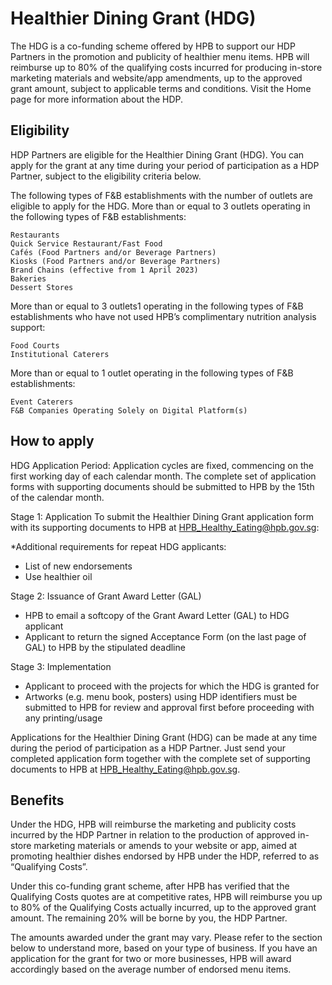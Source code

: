 # Healthier Dining Grant (HDG)
The HDG is a co-funding scheme offered by HPB to support our HDP Partners in the promotion and publicity of healthier menu items. HPB will reimburse up to 80% of the qualifying costs incurred for producing in-store marketing materials and website/app amendments, up to the approved grant amount, subject to applicable terms and conditions. Visit the Home page for more information about the HDP. 

## Eligibility
HDP Partners are eligible for the Healthier Dining Grant (HDG). You can apply for the grant at any time during your period of participation as a HDP Partner, subject to the eligibility criteria below.

The following types of F&B establishments with the number of outlets are eligible to apply for the HDG.
More than or equal to 3 outlets operating in the following types of F&B establishments:

    Restaurants
    Quick Service Restaurant/Fast Food
    Cafés (Food Partners and/or Beverage Partners)
    Kiosks (Food Partners and/or Beverage Partners)
    Brand Chains (effective from 1 April 2023)
    Bakeries
    Dessert Stores

More than or equal to 3 outlets1 operating in the following types of F&B establishments who have not used HPB’s complimentary nutrition analysis support:

    Food Courts
    Institutional Caterers

More than or equal to 1 outlet operating in the following types of F&B establishments:

    Event Caterers
    F&B Companies Operating Solely on Digital Platform(s)

## How to apply
HDG Application Period:
Application cycles are fixed, commencing on the first working day of each calendar month. The complete set of application forms with supporting documents should be submitted to HPB by the 15th of the calendar month.

Stage 1:
Application
To submit the Healthier Dining Grant application form with its supporting documents to HPB at HPB_Healthy_Eating@hpb.gov.sg:

*Additional requirements for repeat HDG applicants:

- List of new endorsements
- Use healthier oil

Stage 2:
Issuance of Grant Award Letter
(GAL)

- HPB to email a softcopy of the Grant Award Letter (GAL) to HDG applicant
- Applicant to return the signed Acceptance Form (on the last page of GAL) to HPB by the stipulated deadline

Stage 3:
Implementation

- Applicant to proceed with the projects for which the HDG is granted for
- Artworks (e.g. menu book, posters) using HDP identifiers must be submitted to HPB for review and approval first before proceeding with any printing/usage

Applications for the Healthier Dining Grant (HDG) can be made at any time during the period of participation as a HDP Partner. Just send your completed application form together with the complete set of supporting documents to HPB at HPB_Healthy_Eating@hpb.gov.sg. 

## Benefits
Under the HDG, HPB will reimburse the marketing and publicity costs incurred by the HDP Partner in relation to the production of approved in-store marketing materials or amends to your website or app, aimed at promoting healthier dishes endorsed by HPB under the HDP, referred to as “Qualifying Costs”.

Under this co-funding grant scheme, after HPB has verified that the Qualifying Costs quotes are at competitive rates, HPB will reimburse you up to 80% of the Qualifying Costs actually incurred, up to the approved grant amount. The remaining 20% will be borne by you, the HDP Partner.

The amounts awarded under the grant may vary. Please refer to the section below to understand more, based on your type of business. If you have an application for the grant for two or more businesses, HPB will award accordingly based on the average number of endorsed menu items. 


